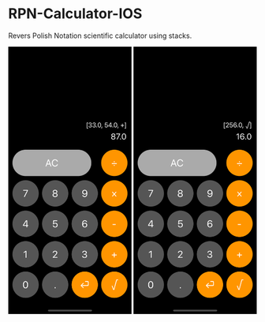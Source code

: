 # RPN-Calculator-IOS
Revers Polish Notation scientific calculator using stacks.  

<img src="Screenshots/caclulator1.png" width="250">
<img src="Screenshots/calculator2.png" width="250"> 
